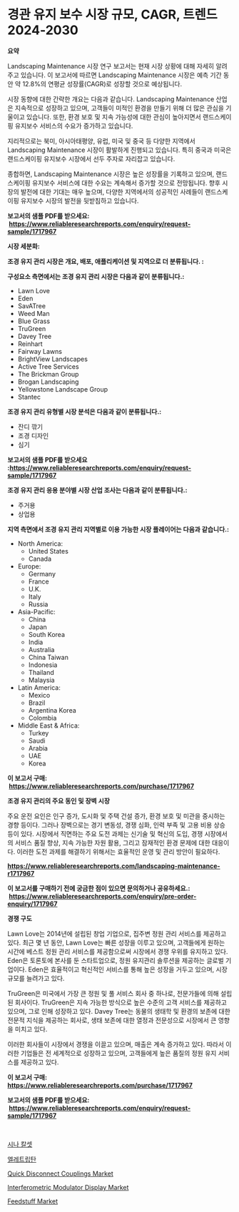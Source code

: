 <p><h1>경관 유지 보수 시장 규모, CAGR, 트렌드 2024-2030</h1></p><p><strong>요약</strong></p>
<p><p>Landscaping Maintenance 시장 연구 보고서는 현재 시장 상황에 대해 자세히 알려주고 있습니다. 이 보고서에 따르면 Landscaping Maintenance 시장은 예측 기간 동안 약 12.8%의 연평균 성장률(CAGR)로 성장할 것으로 예상됩니다. </p><p>시장 동향에 대한 간략한 개요는 다음과 같습니다. Landscaping Maintenance 산업은 지속적으로 성장하고 있으며, 고객들이 미적인 환경을 만들기 위해 더 많은 관심을 기울이고 있습니다. 또한, 환경 보호 및 지속 가능성에 대한 관심이 높아지면서 랜드스케이핑 유지보수 서비스의 수요가 증가하고 있습니다.</p><p>지리적으로는 북미, 아시아태평양, 유럽, 미국 및 중국 등 다양한 지역에서 Landscaping Maintenance 시장이 활발하게 진행되고 있습니다. 특히 중국과 미국은 랜드스케이핑 유지보수 시장에서 선두 주자로 자리잡고 있습니다.</p><p>종합하면, Landscaping Maintenance 시장은 높은 성장률을 기록하고 있으며, 랜드스케이핑 유지보수 서비스에 대한 수요는 계속해서 증가할 것으로 전망됩니다. 향후 시장의 발전에 대한 기대는 매우 높으며, 다양한 지역에서의 성공적인 사례들이 랜드스케이핑 유지보수 시장의 발전을 뒷받침하고 있습니다.</p></p>
<p><strong>보고서의 샘플 PDF를 받으세요: &nbsp;<a href="https://www.reliableresearchreports.com/enquiry/request-sample/1717967">https://www.reliableresearchreports.com/enquiry/request-sample/1717967</a></strong></p>
<p><strong>시장 세분화:</strong></p>
<p><strong> 조경 유지 관리 시장은 개요, 배포, 애플리케이션 및 지역으로 더 분류됩니다. :</strong></p>
<p><strong>구성요소 측면에서는 조경 유지 관리 시장은 다음과 같이 분류됩니다.:</strong></p>
<p><ul><li>Lawn Love</li><li>Eden</li><li>SavATree</li><li>Weed Man</li><li>Blue Grass</li><li>TruGreen</li><li>Davey Tree</li><li>Reinhart</li><li>Fairway Lawns</li><li>BrightView Landscapes</li><li>Active Tree Services</li><li>The Brickman Group</li><li>Brogan Landscaping</li><li>Yellowstone Landscape Group</li><li>Stantec</li></ul></p>
<p><strong> 조경 유지 관리 유형별 시장 분석은 다음과 같이 분류됩니다.:</strong></p>
<p><ul><li>잔디 깎기</li><li>조경 디자인</li><li>심기</li></ul></p>
<p><strong>보고서의 샘플 PDF를 받으세요 :<a href="https://www.reliableresearchreports.com/enquiry/request-sample/1717967">https://www.reliableresearchreports.com/enquiry/request-sample/1717967</a></strong></p>
<p><strong> 조경 유지 관리 응용 분야별 시장 산업 조사는 다음과 같이 분류됩니다.:</strong></p>
<p><ul><li>주거용</li><li>상업용</li></ul></p>
<p><strong>지역 측면에서 조경 유지 관리 지역별로 이용 가능한 시장 플레이어는 다음과 같습니다.:</strong></p>
<p><ul>
    <li>
        North America:
        <ul>
            <li>United States</li>
            <li>Canada</li>
        </ul>
    </li>
    <li>
        Europe:
        <ul>
            <li>Germany</li>
            <li>France</li>
            <li>U.K.</li>
            <li>Italy</li>
            <li>Russia</li>
        </ul>
    </li>
    <li>
        Asia-Pacific:
        <ul>
            <li>China</li>
            <li>Japan</li>
            <li>South Korea</li>
            <li>India</li>
            <li>Australia</li>
            <li>China Taiwan</li>
            <li>Indonesia</li>
            <li>Thailand</li>
            <li>Malaysia</li>
        </ul>
    </li>
    <li>
        Latin America:
        <ul>
            <li>Mexico</li>
            <li>Brazil</li>
            <li>Argentina Korea</li>
            <li>Colombia</li>
        </ul>
    </li>
    <li>
        Middle East & Africa:
        <ul>
            <li>Turkey</li>
            <li>Saudi</li>
            <li>Arabia</li>
            <li>UAE</li>
            <li>Korea</li>
        </ul>
    </li>
    </ul></p>
<p><strong>이 보고서 구매: &nbsp;<a href="https://www.reliableresearchreports.com/purchase/1717967">https://www.reliableresearchreports.com/purchase/1717967</a></strong></p>
<p><strong>조경 유지 관리의 주요 동인 및 장벽 시장</strong></p>
<p><p>주요 운전 요인은 인구 증가, 도시화 및 주택 건설 증가, 환경 보호 및 미관을 중시하는 경향 등이다. 그러나 장벽으로는 경기 변동성, 경쟁 심화, 인력 부족 및 고용 비용 상승 등이 있다. 시장에서 직면하는 주요 도전 과제는 신기술 및 혁신의 도입, 경쟁 시장에서의 서비스 품질 향상, 지속 가능한 자원 활용, 그리고 잠재적인 환경 문제에 대한 대응이다. 이러한 도전 과제를 해결하기 위해서는 효율적인 운영 및 관리 방안이 필요하다.</p></p>
<p><strong><a href="https://www.reliableresearchreports.com/landscaping-maintenance-r1717967">https://www.reliableresearchreports.com/landscaping-maintenance-r1717967</a></strong></p>
<p><strong>이 보고서를 구매하기 전에 궁금한 점이 있으면 문의하거나 공유하세요.: &nbsp;<a href="https://www.reliableresearchreports.com/enquiry/pre-order-enquiry/1717967">https://www.reliableresearchreports.com/enquiry/pre-order-enquiry/1717967</a></strong></p>
<p><strong>경쟁 구도</strong></p>
<p><p>Lawn Love는 2014년에 설립된 창업 기업으로, 집주변 정원 관리 서비스를 제공하고 있다. 최근 몇 년 동안, Lawn Love는 빠른 성장을 이루고 있으며, 고객들에게 원하는 시간에 베스트 정원 관리 서비스를 제공함으로써 시장에서 경쟁 우위를 유지하고 있다. Eden은 토론토에 본사를 둔 스타트업으로, 정원 유지관리 솔루션을 제공하는 글로벌 기업이다. Eden은 효율적이고 혁신적인 서비스를 통해 높은 성장을 거두고 있으며, 시장 규모를 늘려가고 있다.</p><p>TruGreen은 미국에서 가장 큰 정원 및 풀 서비스 회사 중 하나로, 전문가들에 의해 설립된 회사이다. TruGreen은 지속 가능한 방식으로 높은 수준의 고객 서비스를 제공하고 있으며, 그로 인해 성장하고 있다. Davey Tree는 동물의 생태학 및 환경의 보존에 대한 전문적 지식을 제공하는 회사로, 생태 보존에 대한 열정과 전문성으로 시장에서 큰 영향을 미치고 있다.</p><p>이러한 회사들이 시장에서 경쟁을 이끌고 있으며, 매출은 계속 증가하고 있다. 따라서 이러한 기업들은 전 세계적으로 성장하고 있으며, 고객들에게 높은 품질의 정원 유지 서비스를 제공하고 있다.</p></p>
<p><strong>이 보고서 구매: &nbsp; <a href="https://www.reliableresearchreports.com/purchase/1717967">https://www.reliableresearchreports.com/purchase/1717967</a></strong></p>
<p><strong>보고서의 샘플 PDF를 받으세요: &nbsp;<a href="https://www.reliableresearchreports.com/enquiry/request-sample/1717967">https://www.reliableresearchreports.com/enquiry/request-sample/1717967</a></strong><strong></strong></p>
<p>&nbsp;</p>
<p><p><a href="https://medium.com/@whitneymurphy1982/%EC%8B%9C%EB%82%98%EC%B9%BC%EC%85%8B-%EC%8B%9C%EC%9E%A5-%EC%9D%B8%EC%82%AC%EC%9D%B4%ED%8A%B8-%EC%8B%9C%EC%9E%A5-%EB%8F%99%ED%96%A5-%EC%84%B1%EC%9E%A5-2024%EB%85%84%EB%B6%80%ED%84%B0-2031%EB%85%84%EA%B9%8C%EC%A7%80-%EC%98%88%EC%B8%A1-52cd80401636">시나 칼셋</a></p><p><a href="https://medium.com/@sandubujor71/%EC%9D%BC%EB%A0%89%ED%8A%B8%EB%A6%AC%ED%8C%90-%EC%8B%9C%EC%9E%A5-%EA%B7%9C%EB%AA%A8-%EB%B0%8F-%EC%8B%9C%EC%9E%A5-%EB%8F%99%ED%96%A5-%EC%A0%84%EC%B2%B4-%EC%82%B0%EC%97%85-%EA%B0%9C%EC%9A%94-2024%EB%85%84%EB%B6%80%ED%84%B0-2031%EB%85%84%EA%B9%8C%EC%A7%80-00839b8a9716">엘레트립탄</a></p><p><a href="https://github.com/irfadac/Market-Research-Report-List-2/blob/main/quick-disconnect-couplings-market.md">Quick Disconnect Couplings Market</a></p><p><a href="https://full-wildebeest-80b.notion.site/Interferometric-Modulator-Display-Market-Exploring-Market-Share-Market-Trends-and-Future-Growth-600c04be2ee643de9f0d59b7f266dcf2">Interferometric Modulator Display Market</a></p><p><a href="https://issuu.com/reportprime-2/docs/feedstuff-market-size-2030.pptx">Feedstuff Market</a></p></p>